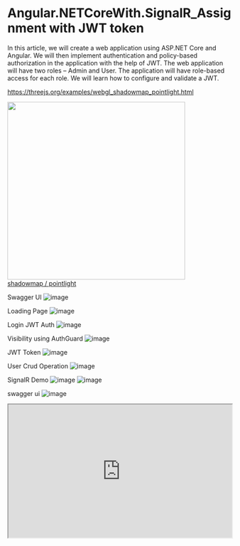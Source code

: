 # Angular.NETCoreWith.SignalR_Assignment with JWT token
In this article, we will create a web application using ASP.NET Core and Angular. We will then implement authentication and policy-based authorization in the application with the help of JWT. The web application will have two roles – Admin and User. The application will have role-based access for each role. We will learn how to configure and validate a JWT.



https://threejs.org/examples/webgl_shadowmap_pointlight.html

<a href="https://threejs.org/examples/webgl_shadowmap_pointlight.html" target="viewer">
						<div class="cover">
							<img src="./three.js examples_files/webgl_shadowmap_pointlight.jpg" loading="lazy" width="400">
						</div>
						<div class="title">shadowmap / pointlight</div>
					</a>


Swagger UI
![image](https://user-images.githubusercontent.com/9925090/159000567-131d5117-3a02-43a2-a8ac-928596e2dd66.png)


Loading Page
![image](https://user-images.githubusercontent.com/9925090/158735235-28736374-0729-4d0d-8756-2cb3428b3cc2.png)

Login JWT Auth
![image](https://user-images.githubusercontent.com/9925090/158735288-8e38f1ad-9a46-49ac-a492-23a3844f232f.png)

Visibility using AuthGuard
![image](https://user-images.githubusercontent.com/9925090/158735359-878afba3-889e-427f-9426-1b93f147e092.png)

JWT Token
![image](https://user-images.githubusercontent.com/9925090/158735429-13302614-ecb4-4468-8eac-622ce4f159ed.png)

User Crud Operation
![image](https://user-images.githubusercontent.com/9925090/159000711-bdc85942-56e8-471e-af82-184709864156.png)


SignalR Demo
![image](https://user-images.githubusercontent.com/9925090/158735463-af42f9df-8d61-4a6c-a172-fed33d4acbf6.png)
![image](https://user-images.githubusercontent.com/9925090/158735512-e97cf18a-2184-4385-97cb-d0fe5aa23ecc.png)

swagger ui
![image](https://user-images.githubusercontent.com/9925090/158745069-e3fac47f-0cdc-4e17-a54a-fe92e04d5142.png)

<iframe
  src="https://threejs.org/examples/webgl_postprocessing_unreal_bloom_selective.html"
  style="width:100%; height:300px;"
></iframe>
